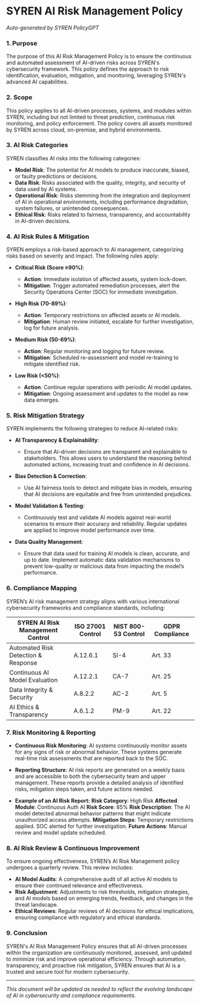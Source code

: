 # SYREN AI Risk Management Policy  
*Auto-generated by SYREN PolicyGPT*

### **1. Purpose**  
The purpose of this AI Risk Management Policy is to ensure the continuous and automated assessment of AI-driven risks across SYREN's cybersecurity framework. This policy defines the approach to risk identification, evaluation, mitigation, and monitoring, leveraging SYREN's advanced AI capabilities.

### **2. Scope**  
This policy applies to all AI-driven processes, systems, and modules within SYREN, including but not limited to threat prediction, continuous risk monitoring, and policy enforcement. The policy covers all assets monitored by SYREN across cloud, on-premise, and hybrid environments.

### **3. AI Risk Categories**  
SYREN classifies AI risks into the following categories:

- **Model Risk**: The potential for AI models to produce inaccurate, biased, or faulty predictions or decisions.
- **Data Risk**: Risks associated with the quality, integrity, and security of data used by AI systems.
- **Operational Risk**: Risks stemming from the integration and deployment of AI in operational environments, including performance degradation, system failures, or unintended consequences.
- **Ethical Risk**: Risks related to fairness, transparency, and accountability in AI-driven decisions.

### **4. AI Risk Rules & Mitigation**  
SYREN employs a risk-based approach to AI management, categorizing risks based on severity and impact. The following rules apply:

- **Critical Risk (Score ≥90%)**: 
  - **Action**: Immediate isolation of affected assets, system lock-down.
  - **Mitigation**: Trigger automated remediation processes, alert the Security Operations Center (SOC) for immediate investigation.
  
- **High Risk (70-89%)**: 
  - **Action**: Temporary restrictions on affected assets or AI models.
  - **Mitigation**: Human review initiated, escalate for further investigation, log for future analysis.

- **Medium Risk (50-69%)**: 
  - **Action**: Regular monitoring and logging for future review.
  - **Mitigation**: Scheduled re-assessment and model re-training to mitigate identified risk.

- **Low Risk (<50%)**: 
  - **Action**: Continue regular operations with periodic AI model updates.
  - **Mitigation**: Ongoing assessment and updates to the model as new data emerges.

### **5. Risk Mitigation Strategy**  
SYREN implements the following strategies to reduce AI-related risks:

- **AI Transparency & Explainability**: 
  - Ensure that AI-driven decisions are transparent and explainable to stakeholders. This allows users to understand the reasoning behind automated actions, increasing trust and confidence in AI decisions.
  
- **Bias Detection & Correction**: 
  - Use AI fairness tools to detect and mitigate bias in models, ensuring that AI decisions are equitable and free from unintended prejudices.

- **Model Validation & Testing**: 
  - Continuously test and validate AI models against real-world scenarios to ensure their accuracy and reliability. Regular updates are applied to improve model performance over time.

- **Data Quality Management**: 
  - Ensure that data used for training AI models is clean, accurate, and up to date. Implement automatic data validation mechanisms to prevent low-quality or malicious data from impacting the model’s performance.

### **6. Compliance Mapping**  
SYREN’s AI risk management strategy aligns with various international cybersecurity frameworks and compliance standards, including:

| SYREN AI Risk Management Control   | ISO 27001 Control | NIST 800-53 Control | GDPR Compliance |  
|------------------------------------|-------------------|---------------------|-----------------|  
| Automated Risk Detection & Response | A.12.6.1          | SI-4                | Art. 33         |  
| Continuous AI Model Evaluation     | A.12.2.1          | CA-7                | Art. 25         |  
| Data Integrity & Security          | A.8.2.2           | AC-2                | Art. 5          |  
| AI Ethics & Transparency           | A.6.1.2           | PM-9                | Art. 22         |  

### **7. Risk Monitoring & Reporting**  
- **Continuous Risk Monitoring**: AI systems continuously monitor assets for any signs of risk or abnormal behavior. These systems generate real-time risk assessments that are reported back to the SOC.
- **Reporting Structure**: AI risk reports are generated on a weekly basis and are accessible to both the cybersecurity team and upper management. These reports provide a detailed analysis of identified risks, mitigation steps taken, and future actions needed.
  
- **Example of an AI Risk Report:**
**Risk Category**: High Risk
**Affected Module**: Continuous Auth AI
**Risk Score**: 85%
**Risk Description**: The AI model detected abnormal behavior patterns that might indicate unauthorized access attempts.
**Mitigation Steps**: Temporary restrictions applied. SOC alerted for further investigation.
**Future Actions**: Manual review and model update scheduled.

### **8. AI Risk Review & Continuous Improvement**  
To ensure ongoing effectiveness, SYREN’s AI Risk Management policy undergoes a quarterly review. This review includes:

- **AI Model Audits**: A comprehensive audit of all active AI models to ensure their continued relevance and effectiveness.
- **Risk Adjustment**: Adjustments to risk thresholds, mitigation strategies, and AI models based on emerging trends, feedback, and changes in the threat landscape.
- **Ethical Reviews**: Regular reviews of AI decisions for ethical implications, ensuring compliance with regulatory and ethical standards.

### **9. Conclusion**  
SYREN's AI Risk Management Policy ensures that all AI-driven processes within the organization are continuously monitored, assessed, and updated to minimize risk and improve operational efficiency. Through automation, transparency, and proactive risk mitigation, SYREN ensures that AI is a trusted and secure tool for modern cybersecurity.

---

*This document will be updated as needed to reflect the evolving landscape of AI in cybersecurity and compliance requirements.*


